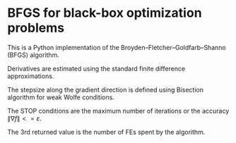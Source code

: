 # BFGS for black-box optimization problems

This is a Python implementation of the Broyden–Fletcher–Goldfarb–Shanno (BFGS) algorithm.

Derivatives are estimated using the standard finite difference approximations.

The stepsize along the gradient direction is defined using Bisection algorithm for weak Wolfe conditions.

The STOP conditions are the maximum number of iterations or the accuracy $\| \nabla f \| <= \varepsilon$.

The 3rd returned value is the number of FEs spent by the algorithm.